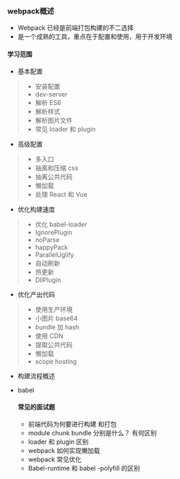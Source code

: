 ### webpack概述

* Webpack 已经是前端打包构建的不二选择
* 是一个成熟的工具，重点在于配置和使用，用于开发环境

#### 学习范围

* 基本配置

> * 安装配置
> * dev-server
> * 解析 ES6
> * 解析样式
> * 解析图片文件
> * 常见 loader 和 plugin

* 高级配置

> * 多入口
> * 抽离和压缩 css
> * 抽离公共代码
> * 懒加载
> * 处理 React 和 Vue
>
> 

* 优化构建速度

> * 优化 babel-loader
> * IgnorePlugin
> * noParse
> * happyPack
> * ParallelUglify
> * 自动刷新
> * 热更新
> * DllPlugin

* 优化产出代码

> * 使用生产环境
> * 小图片 base64
> * bundle 加 hash 
> * 使用 CDN
> * 提取公共代码
> * 懒加载
> * scope hosting
>
> 

* 构建流程概述

* babel

   

  #### 常见的面试题

  * 前端代码为何要进行构建 和打包
  * module  chunk  bundle 分别是什么？ 有何区别
  * loader 和 plugin 区别
  * webpack 如何实现懒加载
  * webpack 常见优化
  * Babel-runtime 和 babel -polyfill 的区别

